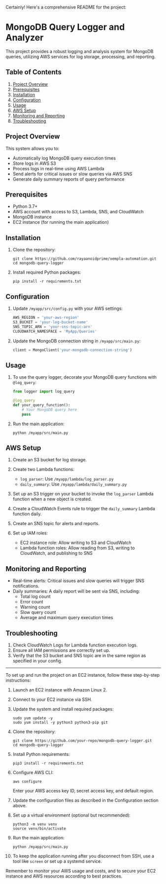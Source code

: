 Certainly! Here's a comprehensive README for the project:

# MongoDB Query Logger and Analyzer

This project provides a robust logging and analysis system for MongoDB queries, utilizing AWS services for log storage, processing, and reporting.

## Table of Contents

1. [Project Overview](#project-overview)
2. [Prerequisites](#prerequisites)
3. [Installation](#installation)
4. [Configuration](#configuration)
5. [Usage](#usage)
6. [AWS Setup](#aws-setup)
7. [Monitoring and Reporting](#monitoring-and-reporting)
8. [Troubleshooting](#troubleshooting)

## Project Overview

This system allows you to:

- Automatically log MongoDB query execution times
- Store logs in AWS S3
- Process logs in real-time using AWS Lambda
- Send alerts for critical issues or slow queries via AWS SNS
- Generate daily summary reports of query performance

## Prerequisites

- Python 3.7+
- AWS account with access to S3, Lambda, SNS, and CloudWatch
- MongoDB instance
- EC2 instance (for running the main application)

## Installation

1. Clone the repository:

   ```
   git clone https://github.com/rayaanoidprime/xempla-automation.git
   cd mongodb-query-logger
   ```

2. Install required Python packages:
   ```
   pip install -r requirements.txt
   ```

## Configuration

1. Update `/myapp/src/config.py` with your AWS settings:

   ```python
   AWS_REGION = 'your-aws-region'
   S3_BUCKET = 'your-log-bucket-name'
   SNS_TOPIC_ARN = 'your-sns-topic-arn'
   CLOUDWATCH_NAMESPACE = 'MyApp/Queries'
   ```

2. Update the MongoDB connection string in `/myapp/src/main.py`:
   ```python
   client = MongoClient('your-mongodb-connection-string')
   ```

## Usage

1. To use the query logger, decorate your MongoDB query functions with `@log_query`:

   ```python
   from logger import log_query

   @log_query
   def your_query_function():
       # Your MongoDB query here
       pass
   ```

2. Run the main application:
   ```
   python /myapp/src/main.py
   ```

## AWS Setup

1. Create an S3 bucket for log storage.

2. Create two Lambda functions:

   - `log_parser`: Use `/myapp/lambda/log_parser.py`
   - `daily_summary`: Use `/myapp/lambda/daily_summary.py`

3. Set up an S3 trigger on your bucket to invoke the `log_parser` Lambda function when a new object is created.

4. Create a CloudWatch Events rule to trigger the `daily_summary` Lambda function daily.

5. Create an SNS topic for alerts and reports.

6. Set up IAM roles:
   - EC2 instance role: Allow writing to S3 and CloudWatch
   - Lambda function roles: Allow reading from S3, writing to CloudWatch, and publishing to SNS

## Monitoring and Reporting

- Real-time alerts: Critical issues and slow queries will trigger SNS notifications.
- Daily summaries: A daily report will be sent via SNS, including:
  - Total log count
  - Error count
  - Warning count
  - Slow query count
  - Average and maximum query execution times

## Troubleshooting

1. Check CloudWatch Logs for Lambda function execution logs.
2. Ensure all IAM permissions are correctly set up.
3. Verify that the S3 bucket and SNS topic are in the same region as specified in your config.

---

To set up and run the project on an EC2 instance, follow these step-by-step instructions:

1. Launch an EC2 instance with Amazon Linux 2.

2. Connect to your EC2 instance via SSH.

3. Update the system and install required packages:

   ```
   sudo yum update -y
   sudo yum install -y python3 python3-pip git
   ```

4. Clone the repository:

   ```
   git clone https://github.com/your-repo/mongodb-query-logger.git
   cd mongodb-query-logger
   ```

5. Install Python requirements:

   ```
   pip3 install -r requirements.txt
   ```

6. Configure AWS CLI:

   ```
   aws configure
   ```

   Enter your AWS access key ID, secret access key, and default region.

7. Update the configuration files as described in the Configuration section above.

8. Set up a virtual environment (optional but recommended):

   ```
   python3 -m venv venv
   source venv/bin/activate
   ```

9. Run the main application:

   ```
   python /myapp/src/main.py
   ```

10. To keep the application running after you disconnect from SSH, use a tool like `screen` or set up a systemd service.

Remember to monitor your AWS usage and costs, and to secure your EC2 instance and AWS resources according to best practices.
